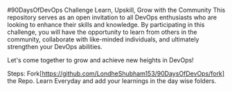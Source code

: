 #90DaysOfDevOps Challenge
Learn, Upskill, Grow with the Community
This repository serves as an open invitation to all DevOps enthusiasts who are looking to enhance their skills and knowledge. By participating in this challenge, you will have the opportunity to learn from others in the community, collaborate with like-minded individuals, and ultimately strengthen your DevOps abilities.

Let's come together to grow and achieve new heights in DevOps!

Steps:
Fork[https://github.com/LondheShubham153/90DaysOfDevOps/fork] the Repo.
Learn Everyday and add your learnings in the day wise folders.
